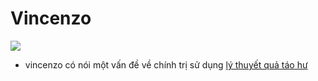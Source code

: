# Vincenzo

![](vincenzo%20poster.png)

- vincenzo có nói một vấn đề về chính trị sử dụng [lý thuyết quả táo hư](lý%20thuyết%20quả%20táo%20hư.md)